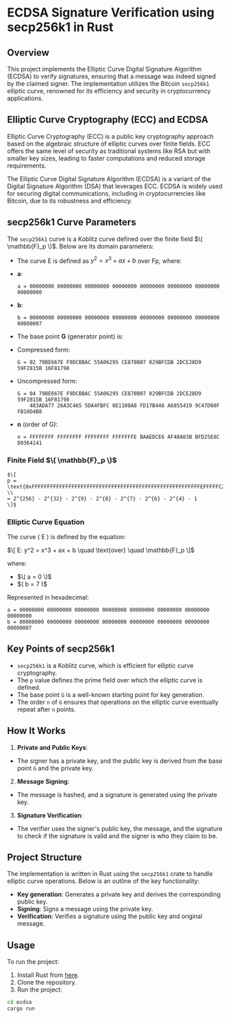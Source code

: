 # ECDSA Signature Verification using secp256k1 in Rust

## Overview

This project implements the Elliptic Curve Digital Signature Algorithm (ECDSA) to verify signatures, ensuring that a message was indeed signed by the claimed signer. The implementation utilizes the Bitcoin `secp256k1` elliptic curve, renowned for its efficiency and security in cryptocurrency applications.



## Elliptic Curve Cryptography (ECC) and ECDSA

Elliptic Curve Cryptography (ECC) is a public key cryptography approach based on the algebraic structure of elliptic curves over finite fields. ECC offers the same level of security as traditional systems like RSA but with smaller key sizes, leading to faster computations and reduced storage requirements.

The Elliptic Curve Digital Signature Algorithm (ECDSA) is a variant of the Digital Signature Algorithm (DSA) that leverages ECC. ECDSA is widely used for securing digital communications, including in cryptocurrencies like Bitcoin, due to its robustness and efficiency.

## secp256k1 Curve Parameters

The `secp256k1` curve is a Koblitz curve defined over the finite field $\( \mathbb{F}_p \)$. Below are its domain parameters:

- The curve E is defined as $y^2 = x^3 + ax + b$ over Fp, where:
- **a**:
  ```
  a = 00000000 00000000 00000000 00000000 00000000 00000000 00000000 00000000
  ```
- **b**:
  ```
  b = 00000000 00000000 00000000 00000000 00000000 00000000 00000000 00000007
  ```

- The base point **G** (generator point) is:
- Compressed form:
  ```
  G = 02 79BE667E F9DCBBAC 55A06295 CE870B07 029BFCDB 2DCE28D9 59F2815B 16F81798
  ```
- Uncompressed form:
  ```
  G = 04 79BE667E F9DCBBAC 55A06295 CE870B07 029BFCDB 2DCE28D9 59F2815B 16F81798
      483ADA77 26A3C465 5DA4FBFC 0E1108A8 FD17B448 A6855419 9C47D08F FB10D4B8
  ```

- **n** (order of G):
  ```
  n = FFFFFFFF FFFFFFFF FFFFFFFF FFFFFFFE BAAEDCE6 AF48A03B BFD25E8C D0364141
  ```

### Finite Field $\( \mathbb{F}_p \)$
```
$\[
p = \text{0xFFFFFFFFFFFFFFFFFFFFFFFFFFFFFFFFFFFFFFFFFFFFFFFFFFFFFFFEFFFFFC2F} \\
= 2^{256} - 2^{32} - 2^{9} - 2^{8} - 2^{7} - 2^{6} - 2^{4} - 1
\]$
```

### Elliptic Curve Equation

The curve \( E \) is defined by the equation:

$\[
E: y^2 = x^3 + ax + b \quad \text{over} \quad \mathbb{F}_p
\]$

where:

- $\( a = 0 \)$
- \$( b = 7 \)$

Represented in hexadecimal:

```plaintext
a = 00000000 00000000 00000000 00000000 00000000 00000000 00000000 00000000
b = 00000000 00000000 00000000 00000000 00000000 00000000 00000000 00000007
```



## Key Points of secp256k1

- `secp256k1` is a Koblitz curve, which is efficient for elliptic curve cryptography.
- The `p` value defines the prime field over which the elliptic curve is defined.
- The base point `G` is a well-known starting point for key generation.
- The order `n` of `G` ensures that operations on the elliptic curve eventually repeat after `n` points.

## How It Works

1. **Private and Public Keys**: 
 - The signer has a private key, and the public key is derived from the base point `G` and the private key.
 
2. **Message Signing**: 
 - The message is hashed, and a signature is generated using the private key.

3. **Signature Verification**: 
 - The verifier uses the signer's public key, the message, and the signature to check if the signature is valid and the signer is who they claim to be.

## Project Structure

The implementation is written in Rust using the `secp256k1` crate to handle elliptic curve operations. Below is an outline of the key functionality:

- **Key generation**: Generates a private key and derives the corresponding public key.
- **Signing**: Signs a message using the private key.
- **Verification**: Verifies a signature using the public key and original message.

## Usage

To run the project:

1. Install Rust from [here](https://github.com/mvk25/elliptic_curves.git).
2. Clone the repository.
3. Run the project:
 ```bash
 cd ecdsa
 cargo run
 ```